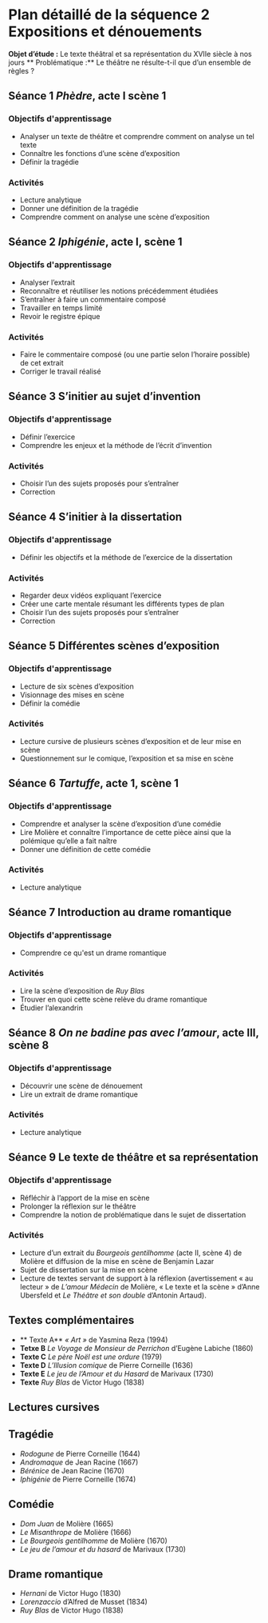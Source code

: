 # Plan détaillé de la séquence 2 Expositions et dénouements

**Objet d’étude :** Le texte théâtral et sa représentation du XVIIe siècle à nos jours
** Problématique :** Le théâtre ne résulte-t-il que d’un ensemble de règles ?

## Séance 1 *Phèdre*, acte I scène 1
### Objectifs d'apprentissage
- Analyser un texte de théâtre et comprendre comment on analyse un tel texte
- Connaître les fonctions d’une scène d’exposition
- Définir la tragédie

### Activités
- Lecture analytique
- Donner une définition de la tragédie
- Comprendre comment on analyse une scène d’exposition

## Séance 2 *Iphigénie*, acte I, scène 1
### Objectifs d'apprentissage
- Analyser l’extrait
- Reconnaître et réutiliser les notions précédemment étudiées
- S’entraîner à faire un commentaire composé
- Travailler en temps limité
- Revoir le registre épique

### Activités
- Faire le commentaire composé (ou une partie selon l’horaire possible) de cet extrait
- Corriger le travail réalisé

## Séance 3 S’initier au sujet d’invention
### Objectifs d'apprentissage
- Définir l’exercice
- Comprendre les enjeux et la méthode de l’écrit d’invention

### Activités
- Choisir l’un des sujets proposés pour s’entraîner
- Correction

## Séance 4 S’initier à la dissertation
### Objectifs d'apprentissage
- Définir les objectifs et la méthode de l’exercice de la dissertation

### Activités
- Regarder deux vidéos expliquant l’exercice
- Créer une carte mentale résumant les différents types de plan
- Choisir l’un des sujets proposés pour s’entraîner
- Correction

## Séance 5 Différentes scènes d’exposition
### Objectifs d'apprentissage
- Lecture de six scènes d’exposition
- Visionnage des mises en scène
- Définir la comédie

### Activités
- Lecture cursive de plusieurs scènes d’exposition et de leur mise en scène
- Questionnement sur le comique, l’exposition et sa mise en scène

## Séance 6 *Tartuffe*, acte 1, scène 1
### Objectifs d'apprentissage
- Comprendre et analyser la scène d’exposition d’une comédie
- Lire Molière et connaître l’importance de cette pièce ainsi que la polémique qu’elle a fait naître
- Donner une définition de cette comédie

### Activités
- Lecture analytique

## Séance 7 Introduction au drame romantique
### Objectifs d'apprentissage
- Comprendre ce qu'est un drame romantique

### Activités
- Lire la scène d’exposition de *Ruy Blas*
- Trouver en quoi cette scène relève du drame romantique
- Étudier l’alexandrin

## Séance 8 *On ne badine pas avec l’amour*, acte III, scène 8
### Objectifs d'apprentissage
- Découvrir une scène de dénouement
- Lire un extrait de drame romantique

### Activités
- Lecture analytique

## Séance 9 Le texte de théâtre et sa représentation
### Objectifs d'apprentissage
- Réfléchir à l’apport de la mise en scène
- Prolonger la réflexion sur le théâtre
- Comprendre la notion de problématique dans le sujet de dissertation

### Activités
- Lecture d’un extrait du *Bourgeois gentilhomme* (acte II, scène 4) de Molière et diffusion de la mise en scène de Benjamin Lazar
- Sujet de dissertation sur la mise en scène
- Lecture de textes servant de support à la réflexion (avertissement « au lecteur » de *L’amour Médecin* de Molière, « Le texte et la scène » d’Anne Ubersfeld et *Le Théâtre et son double* d’Antonin Artaud).


## Textes complémentaires
- ** Texte A**  *« Art »* de Yasmina Reza (1994)
- **Tetxe B** *Le Voyage de Monsieur de Perrichon* d’Eugène Labiche (1860)
- **Texte C** *Le père Noël est une ordure* (1979)
- **Texte D** *L’Illusion comique* de Pierre Corneille (1636)
- **Texte E**  *Le jeu de l’Amour et du Hasard* de Marivaux (1730)
- **Texte** *Ruy Blas* de Victor Hugo (1838)

## Lectures cursives
## Tragédie
- *Rodogune* de Pierre Corneille (1644)
- *Andromaque* de Jean Racine (1667)
- *Bérénice* de Jean Racine (1670)
- *Iphigénie* de Pierre Corneille (1674)

## Comédie
- *Dom Juan* de Molière (1665)
- *Le Misanthrope* de Molière (1666)
- *Le Bourgeois gentilhomme* de Molière (1670)
- *Le jeu de l’amour et du hasard* de Marivaux (1730)

## Drame romantique
- *Hernani* de Victor Hugo (1830)
- *Lorenzaccio* d’Alfred de Musset (1834)
- *Ruy Blas* de Victor Hugo (1838)

